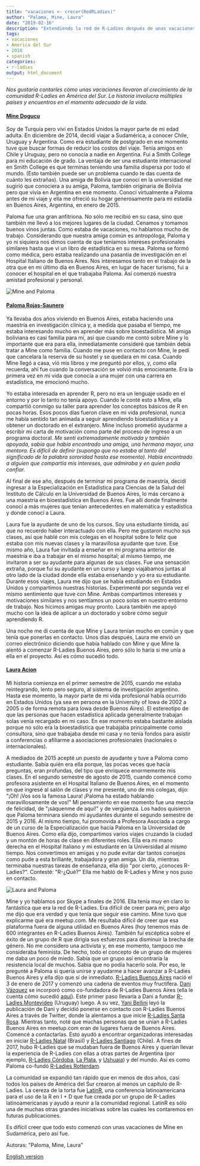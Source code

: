 ```yaml
---
title: "vacaciones <- crecer(RedRLadies)"
author: "Paloma, Mine, Laura"
date: "2019-02-16"
description: "Extendiendo la red de R-Ladies después de unas vacaciones"
tags: 
- vacaciones
- America del Sur
- 2018
- spanish
categories:
- r-ladies
output: html_document
---
```




*Nos gustaría contarles cómo unas vacaciones llevaron al crecimiento de la comunidad R-Ladies en América del Sur. La historia involucra múltiples países y encuentros en el momento adecuado de la vida.* 

#### [Mine Dogucu](https://twitter.com/MineDogucu)

Soy de Turquía pero viví en Estados Unidos la mayor parte de mi edad adulta. En diciembre de 2014, decidí viajar a Sudamérica, a conocer Chile, Uruguay y Argentina. Como era estudiante de postgrado en ese momento tuve que buscar formas de reducir los costos del viaje. Tenía amigos en Chile y Uruguay, pero no conocía a nadie en Argentina. Fui a Smith College para mi educación de grado. La ventaja de ser una estudiante internacional en Smith College es que terminas teniendo una familia dispersa por todo el mundo. (Esto también puede ser un problema cuando te das cuenta de cuánto les extrañas). Una amiga de Bolivia que conocí en la universidad me sugirió que conociera a su amiga, Paloma, también originaria de Bolivia pero que vivía en Argentina en ese momento. Conocí virtualmente a Paloma antes de mi viaje y ella me ofreció su hogar generosamente para mi estadía en Buenos Aires, Argentina, en enero de 2015.

Paloma fue una gran anfitriona. No sólo me recibió en su casa, sino que también me llevó a los mejores lugares de la ciudad. Cenamos y tomamos buenos vinos juntas. Como estaba de vacaciones, no hablamos mucho de trabajo. Considerando que nuestra amiga común es antropóloga, Paloma y yo ni siquiera nos dimos cuenta de que teníamos intereses profesionales similares hasta que vi un libro de estadística en su mesa. Paloma se formó como médica, pero estaba realizando una pasantía de investigación en el Hospital Italiano de Buenos Aires. Nos interesamos tanto en el trabajo de la otra que en mi último día en Buenos Aires, en lugar de hacer turismo, fui a conocer el hospital en el que trabajaba Paloma. Así comenzó nuestra amistad profesional y personal.

![Mine and Paloma](mine_paloma.jpg)

#### [Paloma Rojas-Saunero](https://twitter.com/palolili23)

Ya llevaba dos años viviendo en Buenos Aires, estaba haciendo una maestría en investigación clínica y, a medida que pasaba el tiempo, me estaba interesando mucho en aprender más sobre bioestadística. Mi amiga boliviana es casi familia para mí, así que cuando me contó sobre Mine y lo importante que era para ella, inmediatamente consideré que también debía tratar a Mine como familia. Cuando me puse en contacto con Mine, le pedí que cancelara la reserva de su hostel y se quedara en mi casa. Cuando Mine llegó a casa, vió mis libros y me preguntó por ellos, y, como ella recuerda, ahí fue cuando la conversación se volvió más emocionante. Era la primera vez en mi vida que conocía a una mujer con una carrera en estadística, me emocionó mucho.

Yo estaba interesada en aprender R, pero no era un lenguaje usado en el entorno y por lo tanto no tenía apoyo. Cuando le conté esto a Mine, ella compartió conmigo su taller para aprender los conceptos básicos de R en pocas horas. Esos pocos días fueron clave en mi vida profesional, nunca me había sentido tan animada a seguir aprendiendo bioestadística y a obtener un doctorado en el extranjero. Mine incluso prometió ayudarme a escribir mi carta de motivación como parte del proceso de ingreso a un programa doctoral. *Me sentí extremadamente motivada y también apoyada, sabía que había encontrado una amiga, una hermana mayor, una mentora. Es difícil de definir (supongo que no estaba al tanto del significado de la palabra sororidad hasta ese momento). Había encontrado a alguien que compartía mis intereses, que admiraba y en quien podía confiar.*

Al final de ese año, después de terminar mi programa de maestría, decidí ingresar a la Especialización en Estadística para Ciencias de la Salud del Instituto de Cálculo en la Universidad de Buenos Aires, lo más cercano a una maestría en bioestadística en Buenos Aires. Fue allí donde finalmente conocí a más mujeres que tenían antecedentes en matemática y estadística y donde conocí a Laura.

Laura fue la ayudante de uno de los cursos. Soy una estudiante tímida, así que no recuerdo haber interactuado con ella. Pero me gustaron mucho sus clases, así que hablé con mis colegas en el hospital sobre lo feliz que estaba con mis nuevas clases y la maravillosa ayudante que tuve. Ese mismo año, Laura fue invitada a enseñar en mi programa anterior de maestría e iba a trabajar en el mismo hospital; al mismo tiempo, me invitaron a ser su ayudante para algunas de sus clases. Fue una sensación extraña, porque fui su ayudante en un curso y luego viajábamos juntas al otro lado de la ciudad donde ella estaba enseñando y yo era su estudiante. Durante esos viajes, Laura me dijo que se había estudiando en Estados Unidos y compartimos nuestras historias. Experimenté por segunda vez el mismo sentimiento que tuve con Mine. Ambas compartimos intereses y motivaciones similares y nos sentíamos un poco solas en nuestro entorno de trabajo. Nos hicimos amigas muy pronto. Laura también me apoyó mucho con la idea de aplicar a un doctorado y sobre cómo seguir aprendiendo R.

Una noche me di cuenta de que Mine y Laura tenían mucho en común y que tenía que ponerlas en contacto. Unos días después, Laura me envió un correo electrónico diciendo que había hablado con Mine y que Mine la alentó a comenzar R-Ladies Buenos Aires, pero sólo lo haría si me unía a ella en el proyecto. Así es cómo sucedió todo.


#### [Laura Acion](https://twitter.com/_lacion_)

Mi historia comienza en el primer semestre de 2015, cuando me estaba reintegrando, lento pero seguro, al sistema de investigación argentino. Hasta ese momento, la mayor parte de mi vida profesional había ocurrido en Estados Unidos (ya sea en persona en la University of Iowa de 2002 a 2005 o de forma remota para Iowa desde Buenos Aires). El estereotipo de que las personas que hacen estadística aplicada generalmente trabajan solas venía recargado en mi caso. En ese momento estaba bastante aislada porque no sólo era la bioestadística que trabajaba principalmente como consultora, sino que trabajaba desde mi casa y no tenía fondos para asistir a conferencias o afiliarme a asociaciones profesionales (nacionales o internacionales).

A mediados de 2015 acepté un puesto de ayudante y tuve a Paloma como estudiante. Sabía quién era ella porque, las pocas veces que hacía preguntas, eran profundas, del tipo que enriquece enormemente mis clases. En el segundo semestre de agosto de 2015, cuando comencé como profesora asistente en el Hospital Italiano de Buenos Aires, en el momento en que ingresé al salón de clases y me presenté, uno de mis colegas, dijo: “¡Oh! ¡Vos sos la famosa Laura! ¡Paloma ha estado hablando maravillosamente de vos!" Mi pensamiento en ese momento fue una mezcla de felicidad, de "¡sáquenme de aquí!" y de vergüenza. Los hados quisieron que Paloma terminara siendo mi ayudantes durante el segundo semestre de 2015 y 2016. Al mismo tiempo, fui promovida a Profesora Asociada a cargo de un curso de la Especialización que hacía Paloma en la Universidad de Buenos Aires. Como ella dijo, compartimos varios viajes cruzando la ciudad y un montón de horas de clase en diferentes roles. Ella era mi mano derecha en el Hospital Italiano y mi estudiante en la Universidad al mismo tiempo. Nos convertimos en amigas y no pude evitar dar tantos consejos como pude a esta brillante, trabajadora y gran amiga. Un día, mientras terminaba nuestras tareas de enseñanza, ella dijo "por cierto, ¿conoces R-Ladies?". Contesté: "R-¿Qué?" Ella me habló de R-Ladies y Mine y nos puso en contacto.

![Laura and Paloma](laura_paloma.jpg)

Mine y yo hablamos por Skype a finales de 2016. Ella tenía muy en claro lo fantástica que era la red de R-Ladies. Era difícil de creer para mí, pero algo me dijo que era verdad y que tenía que seguir ese camino. Mine tuvo que explicarme qué era meetup.com. Me resultaba difícil de creer que esa plataforma fuera de alguna utilidad en Buenos Aires (hoy tenemos más de 600 integrantes en R-Ladies Buenos Aires). También fui escéptica sobre el éxito de un grupo de R que dirigía sus esfuerzos para disminuir la brecha de género. No me considero una activista y, en ese momento, tampoco me consideraba feminista. De hecho, todo el concepto de un grupo de mujeres me daba un poco de miedo. Sabía que un grupo así encontraría la resistencia local de muchos. Sabía que no podía hacerlo sola. Por eso, le pregunté a Paloma si quería unirse y ayudarme a hacer avanzar a R-Ladies Buenos Aires y ella dijo que sí de inmediato. 
[R-Ladies Buenos Aires](https://www.meetup.com/es-ES/rladies-buenos-aires/) nació el 3 de enero de 2017 y comenzó una cadena de eventos muy fructífera. [Dani Vázquez](https://twitter.com/d4tagirl) se incorporó como co-fundadora de R-Ladies Buenos Aires (ella le cuenta cómo sucedió [aquí](https://d4tagirl.com/2017/01/the-r-ladies-way)). Este primer paso llevaría a Dani a fundar [R-Ladies Montevideo](https://www.meetup.com/es-ES/rladies-montevideo/) (Uruguay) luego. A su vez, [Yani Bellini](https://twitter.com/yabellini) leyó la publicación de Dani y decidió ponerse en contacto con R-Ladies Buenos Aires a través de Twitter, donde la alentamos a que inicie  [R-Ladies Santa Rosa](https://www.meetup.com/es-ES/rladies-santa-rosa/). Mientras tanto, noté que muchas personas que se unían a R-Ladies Buenos Aires en meetup.com eran de lugares fuera de Buenos Aires. Comencé a contactarlas. Esto ayudó a encontrar organizadoras interesadas en iniciar [R-Ladies Natal](https://www.meetup.com/es-ES/rladies-natal/) (Brasil) y [R-Ladies Santiago](https://www.meetup.com/es-ES/rladies-scl/) (Chile). A fines de 2017, hubo R-Ladies que se mudaban fuera de Buenos Aires y querían llevar la experiencia de R-Ladies con ellas a otras partes de Argentina (por ejemplo, [R-Ladies Córdoba](https://www.meetup.com/es-ES/rladies-cordoba/), [La Plata](https://www.meetup.com/es-ES/rladies-la-plata/), y [Ushuaia](https://www.meetup.com/es-ES/rladies-ushuaia/)) y del mundo. Así es como Paloma co-fundó  [R-Ladies Rotterdam](https://www.meetup.com/es-ES/rladies-rotterdam/).

La comunidad se expandió tan rápido que en menos de dos años, casi todos los países de América del Sur crearon al menos un capítulo de R-Ladies. La cereza de la torta fue [LatinR](http://latin-r.com/en), una conferencia latinoamericana para el uso de la R en I + D que fue creada por un grupo de R-Ladies latinoamericanas y ayudó a reunir a la comunidad regional. LatinR es sólo una de muchas otras grandes iniciativas sobre las cuales les contaremos en futuras publicaciones.

Es difícil creer que todo esto comenzó con unas vacaciones de Mine en Sudamérica, pero así fue.

Autoras: "Paloma, Mine, Laura"

[English version](https://blog.rladies.org/post/vacation_grow_rladiesnetwork/)
